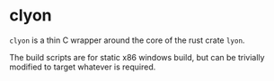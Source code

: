 # clyon
`clyon` is a thin C wrapper around the core of the rust crate `lyon`.

The build scripts are for static x86 windows build, but can be trivially
modified to target whatever is required.